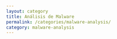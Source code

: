 ```yaml
---
layout: category
title: Análisis de Malware
permalink: /categories/malware-analysis/
category: malware-analysis
---
```

